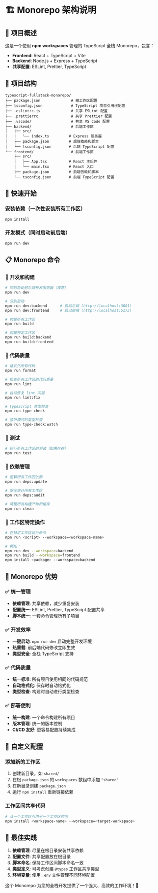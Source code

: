 # 🏗️ Monorepo 架构说明

## 🎯 项目概述

这是一个使用 **npm workspaces** 管理的 TypeScript 全栈 Monorepo，包含：

- **Frontend**: React + TypeScript + Vite
- **Backend**: Node.js + Express + TypeScript
- **共享配置**: ESLint, Prettier, TypeScript

## 📁 项目结构

```
typescript-fullstack-monorepo/
├── package.json              # 根工作区配置
├── tsconfig.json             # TypeScript 项目引用根配置
├── .eslintrc.js              # 共享 ESLint 配置
├── .prettierrc               # 共享 Prettier 配置
├── .vscode/                  # 共享 VS Code 配置
├── backend/                  # 后端工作区
│   ├── src/
│   │   └── index.ts         # Express 服务器
│   ├── package.json         # 后端依赖和脚本
│   └── tsconfig.json        # 后端 TypeScript 配置
└── frontend/                 # 前端工作区
    ├── src/
    │   ├── App.tsx          # React 主组件
    │   └── main.tsx         # React 入口
    ├── package.json         # 前端依赖和脚本
    └── tsconfig.json        # 前端 TypeScript 配置
```

## 🚀 快速开始

### 安装依赖（一次性安装所有工作区）

```bash
npm install
```

### 开发模式（同时启动前后端）

```bash
npm run dev
```

## 📋 Monorepo 命令

### 🔧 开发和构建

```bash
# 同时启动前后端开发服务器（推荐）
npm run dev

# 分别启动
npm run dev:backend      # 启动后端 (http://localhost:3001)
npm run dev:frontend     # 启动前端 (http://localhost:5173)

# 构建所有工作区
npm run build

# 构建特定工作区
npm run build:backend
npm run build:frontend
```

### 🎨 代码质量

```bash
# 格式化所有代码
npm run format

# 检查所有工作区的代码质量
npm run lint

# 自动修复 lint 问题
npm run lint:fix

# TypeScript 类型检查
npm run type-check

# 监听模式的类型检查
npm run type-check:watch
```

### 🧪 测试

```bash
# 运行所有工作区的测试（如果存在）
npm run test
```

### 🔧 依赖管理

```bash
# 更新所有工作区依赖
npm run deps:update

# 安全审计所有工作区
npm run deps:audit

# 清理所有构建产物和缓存
npm run clean
```

### 🎯 工作区特定操作

```bash
# 在特定工作区运行命令
npm run <script> --workspace=<workspace-name>

# 例如：
npm run dev --workspace=backend
npm run build --workspace=frontend
npm install <package> --workspace=backend
```

## 🌟 Monorepo 优势

### ✅ 统一管理

- **依赖管理**: 共享依赖，减少重复安装
- **配置统一**: ESLint, Prettier, TypeScript 配置共享
- **脚本统一**: 一套命令管理所有子项目

### ✅ 开发效率

- **一键启动**: `npm run dev` 启动完整开发环境
- **热重载**: 前后端代码修改立即生效
- **类型安全**: 全栈 TypeScript 支持

### ✅ 代码质量

- **统一标准**: 所有项目使用相同的代码规范
- **自动格式化**: 保存时自动格式化
- **类型检查**: 构建时自动进行类型检查

### ✅ 部署便利

- **统一构建**: 一个命令构建所有项目
- **版本管理**: 统一的版本控制
- **CI/CD 友好**: 更容易配置持续集成

## 🔧 自定义配置

### 添加新的工作区

1. 创建新目录，如 `shared/`
2. 在根 `package.json` 的 `workspaces` 数组中添加 `"shared"`
3. 在新目录创建 `package.json`
4. 运行 `npm install` 重新链接依赖

### 工作区间共享代码

```bash
# 从一个工作区引用另一个工作区的包
npm install <workspace-name> --workspace=<target-workspace>
```

## 🎯 最佳实践

1. **依赖管理**: 尽量在根目录安装共享依赖
2. **配置文件**: 共享配置放在根目录
3. **脚本命名**: 保持工作区间脚本命名一致
4. **类型定义**: 可考虑创建 `@types` 工作区共享类型
5. **环境变量**: 使用 `.env` 文件管理不同环境配置

这个 Monorepo 为您的全栈开发提供了一个强大、高效的工作环境！🚀
